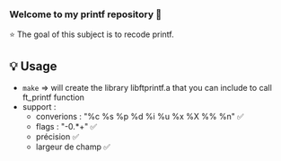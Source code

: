 ### Welcome to my printf repository 👋

⭐️ The goal of this subject is to recode printf.

## 💡 Usage

- ```make``` => will create the library libftprintf.a that you can include to call ft_printf function
- support :
	- converions : "%c %s %p %d %i %u %x %X %% %n" ✅
	- flags : "-0.*+" ✅
	- précision ✅
	- largeur de champ ✅